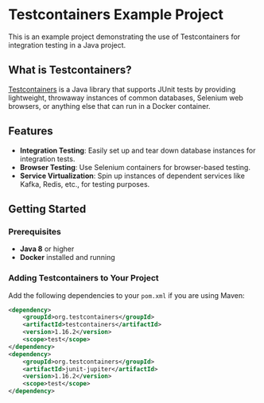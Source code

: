 # Testcontainers Example Project

This is an example project demonstrating the use of Testcontainers for integration testing in a Java project.

## What is Testcontainers?

[Testcontainers](https://www.testcontainers.org/) is a Java library that supports JUnit tests by providing lightweight, throwaway instances of common databases, Selenium web browsers, or anything else that can run in a Docker container.

## Features

- **Integration Testing**: Easily set up and tear down database instances for integration tests.
- **Browser Testing**: Use Selenium containers for browser-based testing.
- **Service Virtualization**: Spin up instances of dependent services like Kafka, Redis, etc., for testing purposes.

## Getting Started

### Prerequisites

- **Java 8** or higher
- **Docker** installed and running

### Adding Testcontainers to Your Project

Add the following dependencies to your `pom.xml` if you are using Maven:

```xml
<dependency>
    <groupId>org.testcontainers</groupId>
    <artifactId>testcontainers</artifactId>
    <version>1.16.2</version>
    <scope>test</scope>
</dependency>
<dependency>
    <groupId>org.testcontainers</groupId>
    <artifactId>junit-jupiter</artifactId>
    <version>1.16.2</version>
    <scope>test</scope>
</dependency>
